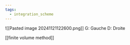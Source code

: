 ```yaml
---
tags:
  - integration_scheme
---
```

![[Pasted image 20241121122600.png]]
G: Gauche
D: Droite

[[finite volume method]]